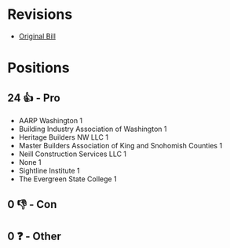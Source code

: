 # Revisions
* [Original Bill](1/)

# Positions
## 24 👍 - Pro
* AARP Washington 1
* Building Industry Association of Washington 1
* Heritage Builders NW LLC 1
* Master Builders Association of King and Snohomish Counties 1
* Neill Construction Services LLC 1
* None 1
* Sightline Institute 1
* The Evergreen State College 1

## 0 👎 - Con

## 0 ❓ - Other
